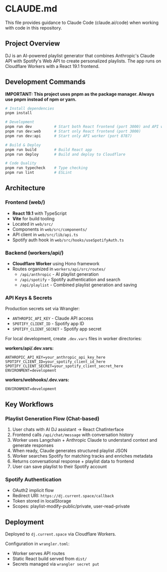 # CLAUDE.md

This file provides guidance to Claude Code (claude.ai/code) when working with code in this repository.

## Project Overview

DJ is an AI-powered playlist generator that combines Anthropic's Claude API with Spotify's Web API to create personalized playlists. The app runs on Cloudflare Workers with a React 19.1 frontend.

## Development Commands

**IMPORTANT: This project uses pnpm as the package manager. Always use pnpm instead of npm or yarn.**

```bash
# Install dependencies
pnpm install

# Development
pnpm run dev          # Start both React frontend (port 3000) and API worker (port 8787)
pnpm run dev:web      # Start only React frontend (port 3000)
pnpm run dev:api      # Start only API worker (port 8787)

# Build & Deploy
pnpm run build        # Build React app
pnpm run deploy       # Build and deploy to Cloudflare

# Code Quality
pnpm run typecheck    # Type checking
pnpm run lint         # ESLint
```

## Architecture

### Frontend (web/)
- **React 19.1** with TypeScript
- **Vite** for build tooling
- Located in `web/src/`
- Components in `web/src/components/`
- API client in `web/src/lib/api.ts`
- Spotify auth hook in `web/src/hooks/useSpotifyAuth.ts`

### Backend (workers/api/)
- **Cloudflare Worker** using Hono framework
- Routes organized in `workers/api/src/routes/`
  - `/api/anthropic` - AI playlist generation
  - `/api/spotify` - Spotify authentication and search
  - `/api/playlist` - Combined playlist generation and saving

### API Keys & Secrets
Production secrets set via Wrangler:
- `ANTHROPIC_API_KEY` - Claude API access
- `SPOTIFY_CLIENT_ID` - Spotify app ID
- `SPOTIFY_CLIENT_SECRET` - Spotify app secret

For local development, create `.dev.vars` files in worker directories:

**workers/api/.dev.vars:**
```
ANTHROPIC_API_KEY=your_anthropic_api_key_here
SPOTIFY_CLIENT_ID=your_spotify_client_id_here
SPOTIFY_CLIENT_SECRET=your_spotify_client_secret_here
ENVIRONMENT=development
```

**workers/webhooks/.dev.vars:**
```
ENVIRONMENT=development
```

## Key Workflows

### Playlist Generation Flow (Chat-based)
1. User chats with AI DJ assistant → React ChatInterface
2. Frontend calls `/api/chat/message` with conversation history
3. Worker uses Langchain + Anthropic Claude to understand context and generate responses
4. When ready, Claude generates structured playlist JSON
5. Worker searches Spotify for matching tracks and enriches metadata
6. Returns conversational response + playlist data to frontend
7. User can save playlist to their Spotify account

### Spotify Authentication
- OAuth2 implicit flow
- Redirect URI: `https://dj.current.space/callback`
- Token stored in localStorage
- Scopes: playlist-modify-public/private, user-read-private

## Deployment

Deployed to `dj.current.space` via Cloudflare Workers.

Configuration in `wrangler.toml`:
- Worker serves API routes
- Static React build served from `dist/`
- Secrets managed via `wrangler secret put`